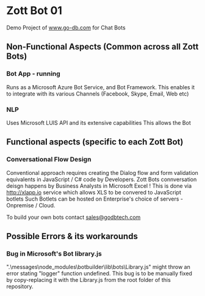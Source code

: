 # Zott Bot 01
Demo Project of www.go-db.com for Chat Bots

## Non-Functional Aspects (Common across all Zott Bots)
### Bot App - running
Runs as a Microsoft Azure Bot Service, and Bot Framework.
This enables it to integrate with its various Channels (Facebook, Skype, Email, Web etc)

### NLP 
Uses Microsoft LUIS API and its extensive capabilities
This allows the Bot 

## Functional aspects (specific to each Zott Bot)
### Conversational Flow Design
Conventional approach requires creating the Dialog flow and form validation equivalents in JavaScript / C#  code by Developers.
Zott Bots connversation deisgn happens by Business Analysts in Microsoft Excel !
This is done via http://xlapp.io service which allows XLS to be convered to JavaScript botlets
Such Botlets can be hosted on Enterprise's choice of servers - Onpremise / Cloud.

To build your own bots contact sales@godbtech.com

## Possible Errors & its workarounds
### Bug in Microsoft's Bot library.js
".\messages\node_modules\botbuilder\lib\bots\Library.js" might throw an error stating "logger" function undefined.
This bug is to be manually fixed by copy-replacing it with the Library.js from the root folder of this repository.
